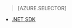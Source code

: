 > [AZURE.SELECTOR]
- [.NET SDK](../articles/media-services/media-services-encode-with-premium-workflow.md)

<!---HONumber=July15_HO3-->